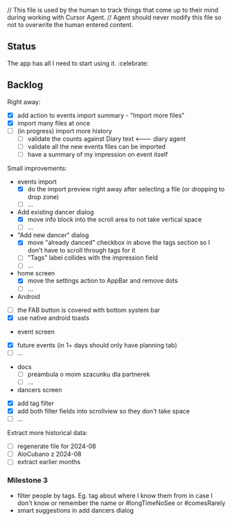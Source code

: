 // This file is used by the human to track things that come up to their mind during working with Cursor Agent.
// Agent should never modify this file so not to overwrite the human entered content.

## Status
The app has all I need to start using it. :celebrate:

## Backlog

Right away:
- [x] add action to events import summary - "Import more files"
- [x] import many files at once
- [ ] (in progress) import more history
  - [ ] validate the counts against Diary text  <--- diary agent
  - [ ] validate all the new events files can be imported
  - [ ] have a summary of my impression on event itself

Small improvements:
- events import
  - [x] do the import preview right away after selecting a file (or dropping to drop zone)
  - [ ] ...
- Add existing dancer dialog
  - [x] move info block into the scroll area to not take vertical space
  - [ ] ...
- "Add new dancer" dialog
  - [x] move "already danced" checkbox in above the tags section so I don't have to scroll through tags for it
  - [ ] "Tags" label collides with the impression field
  - [ ] ...
- home screen
  - [x] move the settings action to AppBar and remove dots
  - [ ] ...
-  Android
  - [ ] the FAB button is covered with bottom system bar
  - [x] use native android toasts
-  event screen
  - [x] future events (in 1+ days should only have planning tab)
  - [ ] ...
- docs
  - [ ] preambula o moim szacunku dla partnerek
  - [ ] ...
-  dancers screen
  - [x] add tag filter
  - [x] add both filter fields into scrollview so they don't take space
  - [ ] ...

Extract more historical data:
- [ ] regenerate file for 2024-08
- [ ] AloCubano z 2024-08
- [ ] extract earlier months

### Milestone 3
- filter people by tags. Eg. tag about where I know them from in case I don't know or remember the name or #longTimeNoSee or #comesRarely
- smart suggestions in add dancers dialog
